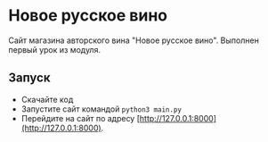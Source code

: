 # Новое русское вино

Сайт магазина авторского вина "Новое русское вино".
Выполнен первый урок из модуля.

## Запуск

- Скачайте код
- Запустите сайт командой `python3 main.py`
- Перейдите на сайт по адресу [http://127.0.0.1:8000](http://127.0.0.1:8000).
